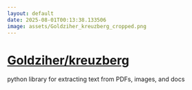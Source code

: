 ```yaml
---
layout: default
date: 2025-08-01T00:13:38.133506
image: assets/Goldziher_kreuzberg_cropped.png
---
```


# [Goldziher/kreuzberg](https://github.com/Goldziher/kreuzberg)

python library for extracting text from PDFs, images, and docs
